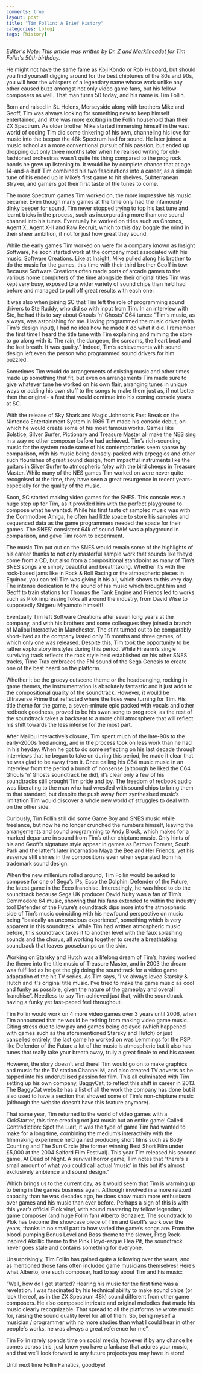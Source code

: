 ```yaml
---
comments: true
layout: post
title: "Tim Follin: A Brief History"
categories: [blog]
tags: [history]
---
```


*Editor's Note: This article was written by [Dr. Z](https://twitter.com/DocStarZed) and [Marklincadet](https://twitter.com/marklincadet) for Tim Follin's 50th birthday.*

He might not have the same fame as Koji Kondo or Rob Hubbard, but should you find yourself digging around for the best chiptunes of the 80s and 90s, you will hear the whispers of a legendary name whose work unlike any other caused buzz amongst not only video game fans, but his fellow composers as well. That man turns 50 today, and his name is Tim Follin.

<!--more-->

Born and raised in St. Helens, Merseyside along with brothers Mike and Geoff, Tim was always looking for something new to keep himself entertained, and little was more exciting in the Follin household than their ZX Spectrum. As older brother Mike started immersing himself in the vast world of coding Tim did some tinkering of his own, channeling his love for music into the beeper the 48k Spectrum had for sound. He later joined a music school as a more conventional pursuit of his passion, but ended up dropping out only three months later when he realised writing for old-fashioned orchestras wasn’t quite his thing compared to the prog rock bands he grew up listening to. It would be by complete chance that at age 14-and-a-half Tim combined his two fascinations into a career, as a simple tune of his ended up in Mike’s first game to hit shelves, Subterranean Stryker, and gamers got their first taste of the tunes to come.

The more Spectrum games Tim worked on, the more impressive his music became. Even though many games at the time only had the infamously dinky beeper for sound, Tim never stopped trying to top his last tune and learnt tricks in the process, such as incorporating more than one sound channel into his tunes. Eventually he worked on titles such as Chronos, Agent X, Agent X-II and Raw Recruit, which to this day boggle the mind in their sheer ambition, if not for just how great they sound. 

While the early games Tim worked on were for a company known as Insight Software, he soon started work at the company most associated with his music: Software Creations. Like at Insight, Mike pulled along his brother to do the music for the games, this time with their third brother Geoff in tow. Because Software Creations often made ports of arcade games to the various home computers of the time alongside their original titles Tim was kept very busy, exposed to a wider variety of sound chips than he’d had before and managed to pull off great results with each one.

It was also when joining SC that Tim left the role of programming sound drivers to Ste Ruddy, who did so with input from Tim. In an interview with Ste, he had this to say about Ghouls ‘n’ Ghosts’ C64 tunes: “Tim's music, as always, was astonishing for me. Having programmed the music driver (with Tim's design input), I had no idea how he made it do what it did. I remember the first time I heard the title tune with Tim explaining and miming the story to go along with it. The rain, the dungeon, the screams, the heart beat and the last breath. It was quality.” Indeed, Tim’s achievements with sound design left even the person who programmed sound drivers for him puzzled.

Sometimes Tim would do arrangements of existing music and other times made up something that fit, but even on arrangements Tim made sure to give whatever tune he worked on his own flair, arranging tunes in unique ways or adding his own stuff to the songs to make them just as, if not better then the original- a feat that would continue into his coming console years at SC.

With the release of Sky Shark and Magic Johnson’s Fast Break on the Nintendo Entertainment System in 1989 Tim made his console debut, on which he would create some of his most famous works. Games like Solstice, Silver Surfer, Pictionary and Treasure Master all make the NES sing in a way no other composer before had achieved. Tim’s rich-sounding music for the system made some of his contemporaries seem sparse by comparison, with his music being densely-packed with arpeggios and other such flourishes of great sound design, from impactful instruments like the guitars in Silver Surfer to atmospheric foley with the bird cheeps in Treasure Master. While many of the NES games Tim worked on were never quite recognised at the time, they have seen a great resurgence in recent years- especially for the quality of the music.

Soon, SC started making video games for the SNES. This console was a huge step up for Tim, as it provided him with the perfect playground to compose what he wanted. While his first taste of sampled music was with the Commodore Amiga, he often had little space to store his samples and sequenced data as the game programmers needed the space for their games. The SNES’ consistent 64k of sound RAM was a playground in comparison, and gave Tim room to experiment.

The music Tim put out on the SNES would remain some of the highlights of his career thanks to not only masterful sample work that sounds like they’d come from a CD, but also from a compositional standpoint as many of Tim’s SNES songs are simply beautiful and breathtaking. Whether it’s with the rock-based jams like in Rock & Roll Racing or the atmospheric pieces in Equinox, you can tell Tim was giving it his all, which shows to this very day. The intense dedication to the sound of his music which brought him and Geoff to train stations for Thomas the Tank Engine and Friends led to works such as Plok impressing folks all around the industry, from David Wise to supposedly Shigeru Miyamoto himself!

Eventually Tim left Software Creations after seven long years at the company, and with his brothers and some colleagues they joined a branch of Malibu Interactive in Manchester. The stint turned out to be comparably short-lived as the company lasted only 18 months and three games, of which only one was released. Despite this, Tim took the opportunity to be rather exploratory in styles during this period. While Firearm’s single surviving track reflects the rock style he’d established on his other SNES tracks, Time Trax embraces the FM sound of the Sega Genesis to create one of the best heard on the platform.

Whether it be the groovy cutscene theme or the headbanging, rocking in-game themes, the instrumentation is absolutely fantastic and it just adds to the compositional quality of the soundtrack. However, it would be Ultraverse Prime that reflected where the tides were turning for Tim. His title theme for the game, a seven-minute epic packed with vocals and other redbook goodness, proved to be his swan song to prog rock, as the rest of the soundtrack takes a backseat to a more chill atmosphere that will reflect his shift towards the less intense for the most part.

After Malibu Interactive’s closure, Tim spent much of the late-90s to the early-2000s freelancing, and in the process took on less work than he had in his heyday. When he got to do some reflecting on his last decade through interviews that he began to take on during this period, he made it clear that he was glad to be away from it. Once calling his C64 music music in an interview from the period a bunch of nonsense (although he liked the C64 Ghouls ‘n’ Ghosts soundtrack he did), it’s clear only a few of his soundtracks still brought Tim pride and joy. The freedom of redbook audio was liberating to the man who had wrestled with sound chips to bring them to that standard, but despite the push away from synthesised music’s limitation Tim would discover a whole new world of struggles to deal with on the other side.

Curiously, Tim Follin still did some Game Boy and SNES music while freelance, but now he no longer crunched the numbers himself, leaving the arrangements and sound programming to Andy Brock, which makes for a marked departure in sound from Tim’s other chiptune music. Only hints of his and Geoff’s signature style appear in games as Batman Forever, South Park and the latter’s later incarnation Maya the Bee and Her Friends, yet his essence still shines in the compositions even when separated from his trademark sound design.

When the new millenium rolled around, Tim Follin would be asked to compose for one of Sega’s IPs, Ecco the Dolphin: Defender of the Future, the latest game in the Ecco franchise. Interestingly, he was hired to do the soundtrack because Sega UK producer David Nulty was a fan of Tim’s Commodore 64 music, showing that his fans extended to within the industry too! Defender of the Future’s soundtrack dips more into the atmospheric side of Tim’s music coinciding with his newfound perspective on music being "basically an unconscious experience”, something which is very apparent in this soundtrack. While Tim had written atmospheric music before, this soundtrack takes it to another level with the faux splashing sounds and the chorus, all working together to create a breathtaking soundtrack that leaves goosebumps on the skin.

Working on Starsky and Hutch was a lifelong dream of Tim’s, having worked the theme into the title music of Treasure Master, and in 2003 the dream was fulfilled as he got the gig doing the soundtrack for a video game adaptation of the hit TV series. As Tim says, “I've always loved Starsky & Hutch and it's original title music. I've tried to make the game music as cool and funky as possible, given the nature of the gameplay and overall franchise”. Needless to say Tim achieved just that, with the soundtrack having a funky yet fast-paced feel throughout.

Tim Follin would work on 4 more video games over 3 years until 2006, when Tim announced that he would be retiring from making video game music. Citing stress due to low pay and games being delayed (which happened with games such as the aforementioned Starsky and Hutch) or just cancelled entirely, the last game he worked on was Lemmings for the PSP. like Defender of the Future a lot of the music is atmospheric but it also has tunes that really take your breath away, truly a great finale to end his career.

However, the story doesn’t end there! Tim would go on to make graphics and music for the TV station Channel M, and also created TV adverts as he tapped into his underutilised passion for film. This all culminated with Tim setting up his own company, BaggyCat, to reflect this shift in career in 2013. The BaggyCat website has a list of all the work the company has done but it also used to have a section that showed some of Tim’s non-chiptune music (although the website doesn’t have this feature anymore).

That same year, Tim returned to the world of video games with a KickStarter, this time creating not just music but an entire game! Called Contradiction: Spot the Liar!, it was the type of game Tim had wanted to make for a long time, combining the medium’s interactivity with the filmmaking experience he’d gained producing short films such as Body Counting and The Sun Circle (the former winning Best Short Film under £5,000 at the 2004 Salford Film Festival). This year Tim released his second game, At Dead of Night. A survival horror game, Tim notes that “there's a small amount of what you could call actual 'music' in this but it's almost exclusively ambience and sound design.”

Which brings us to the current day, as it would seem that Tim is warming up to being in the games business again. Although involved in a more relaxed capacity than he was decades ago, he does show much more enthusiasm over games and his music than ever before. Perhaps a sign of this is with this year’s official Plok vinyl, with sound mastering by fellow legendary game composer (and huge Follin fan) Alberto Gonzalez. The soundtrack to Plok has become the showcase piece of Tim and Geoff’s work over the years, thanks in no small part to how varied the game’s songs are. From the blood-pumping Bonus Level and Boss theme to the slower, Prog Rock-inspired Akrillic theme to the Pink Floyd-esque Flea Pit, the soundtrack never goes stale and contains something for everyone.

Unsurprisingly, Tim Follin has gained quite a following over the years, and as mentioned those fans often included game musicians themselves! Here’s what Alberto, one such composer, had to say about Tim and his music:


“Well, how do I get started? Hearing his music for the first time was a revelation. I was fascinated by his technical ability to make sound chips (or lack thereof, as in the ZX Spectrum 48k) sound different from other game composers. He also composed intricate and original melodies that made his music clearly recognizable. That spread to all the platforms he wrote music for, raising the sound quality level for all of them.
So, being myself a musician / programmer with no more studies than what I could hear in other people's works, he was always a great reference for me”.

Tim Follin rarely spends time on social media, however if by any chance he comes across this, just know you have a fanbase that adores your music, and that we’ll look forward to any future projects you may have in store!

Until next time Follin Fanatics, goodbye!
